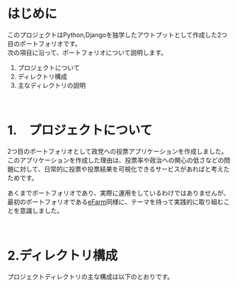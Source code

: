 # はじめに

このプロジェクトはPython,Djangoを独学したアウトプットとして作成した2つ目のポートフォリオです。  
次の項目に沿って、ポートフォリオについて説明します。

1. プロジェクトについて
2. ディレクトリ構成
3. 主なディレクトリの説明

<br>

# 1.　プロジェクトについて

2つ目のポートフォリオとして政党への投票アプリケーションを作成しました。このアプリケーションを作成した理由は、投票率や政治への関心の低さなどの問題に対して、日常的に投票や投票結果を可視化できるサービスがあればと考えたためです。  

あくまでポートフォリオであり、実際に運用をしているわけではありませんが、最初のポートフォリオである[eFarm](https://github.com/ryskkkkw/eFarm/tree/main)同様に、テーマを持って実践的に取り組むことを意識しました。



<br>

# 2.ディレクトリ構成

プロジェクトディレクトリの主な構成は以下のとおりです。
